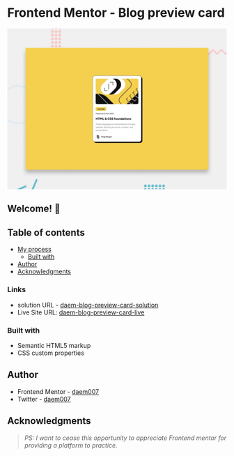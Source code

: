 # Frontend Mentor - Blog preview card

![Design preview for the Blog preview card coding challenge](./design/desktop-preview.jpg)

## Welcome! 👋

## Table of contents

- [My process](#my-process)
  - [Built with](#built-with)
- [Author](#author)
- [Acknowledgments](#acknowledgments)

### Links

- solution URL - [daem-blog-preview-card-solution](https://github.com/DAEM007/blog-preview-card)
- Live Site URL: [daem-blog-preview-card-live](https://blog-preview-card-daem007.vercel.app/)

### Built with

- Semantic HTML5 markup
- CSS custom properties

## Author

- Frontend Mentor - [daem007](https://www.frontendmentor.io/profile/DAEM007)
- Twitter - [daem007](https://www.twitter.com/daem007)

## Acknowledgments

> _PS: I want to cease this opportunity to appreciate Frontend mentor for providing a platform to practice._
